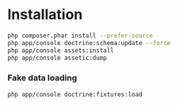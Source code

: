 # Installation 

```sh
php composer.phar install --prefer-source
php app/console doctrine:schema:update --force
php app/console assets:install
php app/console assetic:dump
```

### Fake data loading

```sh
php app/console doctrine:fixtures:load
```
